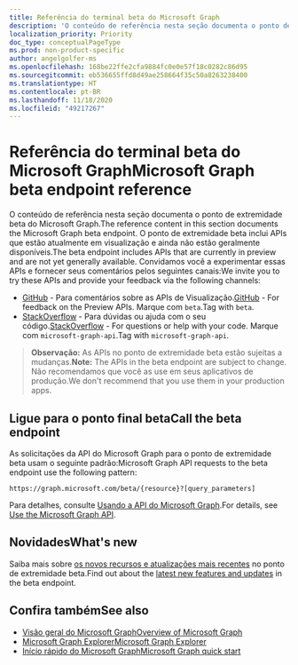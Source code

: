 ```yaml
---
title: Referência do terminal beta do Microsoft Graph
description: 'O conteúdo de referência nesta seção documenta o ponto de extremidade beta do Microsoft Graph. O ponto de extremidade beta inclui APIs que estão atualmente em visualização e ainda não estão geralmente disponíveis. Convidamos você a experimentar essas APIs e fornecer seus comentários pelos seguintes canais:'
localization_priority: Priority
doc_type: conceptualPageType
ms.prod: non-product-specific
author: angelgolfer-ms
ms.openlocfilehash: 168be22ffe2cfa9884fc0e0e57f18c0282c86d95
ms.sourcegitcommit: eb536655ffd8d49ae258664f35c50a8263238400
ms.translationtype: HT
ms.contentlocale: pt-BR
ms.lasthandoff: 11/18/2020
ms.locfileid: "49217267"
---
```

# <a name="microsoft-graph-beta-endpoint-reference"></a><span data-ttu-id="659ac-105">Referência do terminal beta do Microsoft Graph</span><span class="sxs-lookup"><span data-stu-id="659ac-105">Microsoft Graph beta endpoint reference</span></span>

<span data-ttu-id="659ac-106">O conteúdo de referência nesta seção documenta o ponto de extremidade beta do Microsoft Graph.</span><span class="sxs-lookup"><span data-stu-id="659ac-106">The reference content in this section documents the Microsoft Graph beta endpoint.</span></span> <span data-ttu-id="659ac-107">O ponto de extremidade beta inclui APIs que estão atualmente em visualização e ainda não estão geralmente disponíveis.</span><span class="sxs-lookup"><span data-stu-id="659ac-107">The beta endpoint includes APIs that are currently in preview and are not yet generally available.</span></span> <span data-ttu-id="659ac-108">Convidamos você a experimentar essas APIs e fornecer seus comentários pelos seguintes canais:</span><span class="sxs-lookup"><span data-stu-id="659ac-108">We invite you to try these APIs and provide your feedback via the following channels:</span></span>

- <span data-ttu-id="659ac-109">[GitHub](https://github.com/OfficeDev/microsoft-graph-docs/issues) - Para comentários sobre as APIs de Visualização.</span><span class="sxs-lookup"><span data-stu-id="659ac-109">[GitHub](https://github.com/OfficeDev/microsoft-graph-docs/issues) - For feedback on the Preview APIs.</span></span> <span data-ttu-id="659ac-110">Marque com `beta`.</span><span class="sxs-lookup"><span data-stu-id="659ac-110">Tag with `beta`.</span></span>
- <span data-ttu-id="659ac-111">[StackOverflow](https://stackoverflow.com/questions/tagged/microsoft-graph-api) - Para dúvidas ou ajuda com o seu código.</span><span class="sxs-lookup"><span data-stu-id="659ac-111">[StackOverflow](https://stackoverflow.com/questions/tagged/microsoft-graph-api) - For questions or help with your code.</span></span> <span data-ttu-id="659ac-112">Marque com `microsoft-graph-api`.</span><span class="sxs-lookup"><span data-stu-id="659ac-112">Tag with `microsoft-graph-api`.</span></span>

> <span data-ttu-id="659ac-113">**Observação:** As APIs no ponto de extremidade beta estão sujeitas a mudanças.</span><span class="sxs-lookup"><span data-stu-id="659ac-113">**Note:** The APIs in the beta endpoint are subject to change.</span></span> <span data-ttu-id="659ac-114">Não recomendamos que você as use em seus aplicativos de produção.</span><span class="sxs-lookup"><span data-stu-id="659ac-114">We don't recommend that you use them in your production apps.</span></span> 

## <a name="call-the-beta-endpoint"></a><span data-ttu-id="659ac-115">Ligue para o ponto final beta</span><span class="sxs-lookup"><span data-stu-id="659ac-115">Call the beta endpoint</span></span>

<span data-ttu-id="659ac-116">As solicitações da API do Microsoft Graph para o ponto de extremidade beta usam o seguinte padrão:</span><span class="sxs-lookup"><span data-stu-id="659ac-116">Microsoft Graph API requests to the beta endpoint use the following pattern:</span></span>

```http
https://graph.microsoft.com/beta/{resource}?[query_parameters]
```

<span data-ttu-id="659ac-117">Para detalhes, consulte [Usando a API do Microsoft Graph](/graph/use-the-api).</span><span class="sxs-lookup"><span data-stu-id="659ac-117">For details, see [Use the Microsoft Graph API](/graph/use-the-api).</span></span>

## <a name="whats-new"></a><span data-ttu-id="659ac-118">Novidades</span><span class="sxs-lookup"><span data-stu-id="659ac-118">What's new</span></span>
<span data-ttu-id="659ac-119">Saiba mais sobre [os novos recursos e atualizações mais recentes](/graph/whats-new-overview) no ponto de extremidade beta.</span><span class="sxs-lookup"><span data-stu-id="659ac-119">Find out about the [latest new features and updates](/graph/whats-new-overview) in the beta endpoint.</span></span>

## <a name="see-also"></a><span data-ttu-id="659ac-120">Confira também</span><span class="sxs-lookup"><span data-stu-id="659ac-120">See also</span></span>

- [<span data-ttu-id="659ac-121">Visão geral do Microsoft Graph</span><span class="sxs-lookup"><span data-stu-id="659ac-121">Overview of Microsoft Graph</span></span>](/graph/overview)
- [<span data-ttu-id="659ac-122">Microsoft Graph Explorer</span><span class="sxs-lookup"><span data-stu-id="659ac-122">Microsoft Graph Explorer</span></span>](https://developer.microsoft.com/graph/graph-explorer)
- [<span data-ttu-id="659ac-123">Início rápido do Microsoft Graph</span><span class="sxs-lookup"><span data-stu-id="659ac-123">Microsoft Graph quick start</span></span>](https://developer.microsoft.com/graph/quick-start)
